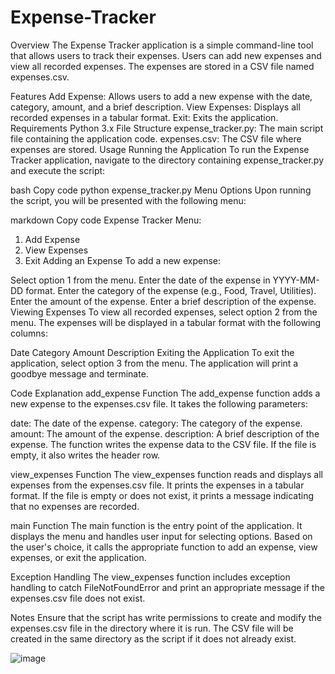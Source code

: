 # Expense-Tracker
Overview
The Expense Tracker application is a simple command-line tool that allows users to track their expenses. Users can add new expenses and view all recorded expenses. The expenses are stored in a CSV file named expenses.csv.

Features
Add Expense: Allows users to add a new expense with the date, category, amount, and a brief description.
View Expenses: Displays all recorded expenses in a tabular format.
Exit: Exits the application.
Requirements
Python 3.x
File Structure
expense_tracker.py: The main script file containing the application code.
expenses.csv: The CSV file where expenses are stored.
Usage
Running the Application
To run the Expense Tracker application, navigate to the directory containing expense_tracker.py and execute the script:

bash
Copy code
python expense_tracker.py
Menu Options
Upon running the script, you will be presented with the following menu:

markdown
Copy code
Expense Tracker Menu:
1. Add Expense
2. View Expenses
3. Exit
Adding an Expense
To add a new expense:

Select option 1 from the menu.
Enter the date of the expense in YYYY-MM-DD format.
Enter the category of the expense (e.g., Food, Travel, Utilities).
Enter the amount of the expense.
Enter a brief description of the expense.
Viewing Expenses
To view all recorded expenses, select option 2 from the menu. The expenses will be displayed in a tabular format with the following columns:

Date
Category
Amount
Description
Exiting the Application
To exit the application, select option 3 from the menu. The application will print a goodbye message and terminate.

Code Explanation
add_expense Function
The add_expense function adds a new expense to the expenses.csv file. It takes the following parameters:

date: The date of the expense.
category: The category of the expense.
amount: The amount of the expense.
description: A brief description of the expense.
The function writes the expense data to the CSV file. If the file is empty, it also writes the header row.

view_expenses Function
The view_expenses function reads and displays all expenses from the expenses.csv file. It prints the expenses in a tabular format. If the file is empty or does not exist, it prints a message indicating that no expenses are recorded.

main Function
The main function is the entry point of the application. It displays the menu and handles user input for selecting options. Based on the user's choice, it calls the appropriate function to add an expense, view expenses, or exit the application.

Exception Handling
The view_expenses function includes exception handling to catch FileNotFoundError and print an appropriate message if the expenses.csv file does not exist.

Notes
Ensure that the script has write permissions to create and modify the expenses.csv file in the directory where it is run.
The CSV file will be created in the same directory as the script if it does not already exist.


![image](https://github.com/Sureshnunnna/Expense-Tracker/assets/107661714/6322f7fa-bff2-48eb-aa97-f18ea1c52587)


